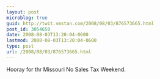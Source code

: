 ```yaml
---
layout: post
microblog: true
guid: http://twit.vmstan.com/2008/08/03/876573665.html
post_id: 3054650
date: 2008-08-03T13:20:04-0600
lastmod: 2008-08-03T13:20:04-0600
type: post
url: /2008/08/03/876573665.html
---
```

Hooray for thr Missouri No Sales Tax Weekend.
